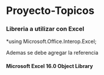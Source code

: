# Proyecto-Topicos

### Libreria a utilizar con Excel

*using Microsoft.Office.Interop.Excel; 

Ademas se debe agregar la referencia 

#### Microsoft Excel 16.0 Object Library
